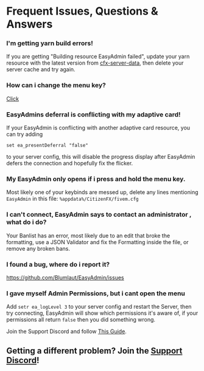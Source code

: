 # Frequent Issues, Questions & Answers

### I'm getting yarn build errors!

If you are getting "Building resource EasyAdmin failed", update your yarn resource with the latest version from [cfx-server-data](https://github.com/citizenfx/cfx-server-data), then delete your server cache and try again.


### How can i change the menu key?

[Click](keybind.md)

### EasyAdmins deferral is conflicting with my adaptive card!

If your EasyAdmin is conflicting with another adaptive card resource, you can try adding
```
set ea_presentDeferral "false"
```
to your server config, this will disable the progress display after EasyAdmin defers the connection and hopefully fix the flicker.

### My EasyAdmin only opens if i press and hold the menu key.

Most likely one of your keybinds are messed up, delete any lines mentioning `EasyAdmin` in this file: `%appdata%/CitizenFX/fivem.cfg`

### I can't connect, EasyAdmin says to contact an administrator , what do i do?

Your Banlist has an error, most likely due to an edit that broke the formatting, use a JSON Validator and fix the Formatting inside the file, or remove any broken bans.


### I found a bug, where do i report it?

https://github.com/Blumlaut/EasyAdmin/issues

### I gave myself Admin Permissions, but i cant open the menu

Add `setr ea_logLevel 3` to your server config and restart the Server, then try connecting, EasyAdmin will show which permissions it's aware of, if your permissions all return `false` then you did something wrong.


Join the Support Discord and follow [This Guide](https://easyadmin.readthedocs.io/en/latest/supportfile/).


## Getting a different problem? Join the [Support Discord](https://discord.gg/GugyRU8)! 
